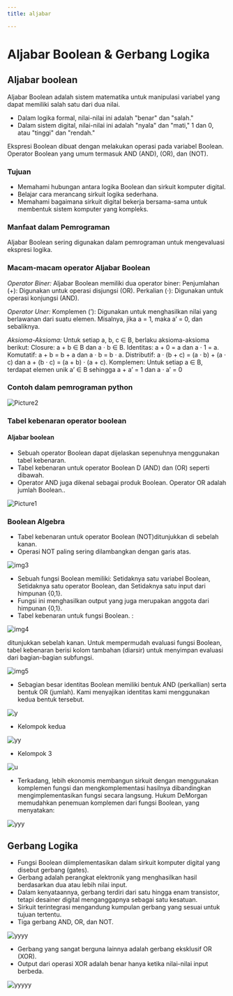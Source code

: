 ```yaml
---
title: aljabar

---
```


# Aljabar Boolean & Gerbang Logika
## Aljabar boolean
Aljabar Boolean adalah sistem matematika untuk manipulasi variabel yang dapat memiliki salah satu dari dua nilai. 
* Dalam logika formal, nilai-nilai ini adalah "benar" dan "salah." 
* Dalam sistem digital, nilai-nilai ini adalah "nyala" dan "mati," 1 dan 0, atau "tinggi" dan "rendah." 

Ekspresi Boolean dibuat dengan melakukan operasi pada variabel Boolean.
Operator Boolean yang umum termasuk AND (AND), (OR), dan (NOT).

### Tujuan
* Memahami hubungan antara logika Boolean dan sirkuit komputer digital.
* Belajar cara merancang sirkuit logika sederhana.
* Memahami bagaimana sirkuit digital bekerja bersama-sama untuk membentuk sistem komputer yang kompleks.

### Manfaat dalam Pemrograman
Aljabar Boolean sering digunakan dalam pemrograman untuk mengevaluasi ekspresi logika.

### Macam-macam operator Aljabar Boolean
*Operator Biner:*
Aljabar Boolean memiliki dua operator biner:
Penjumlahan (+): Digunakan untuk operasi disjungsi (OR).
Perkalian (⋅): Digunakan untuk operasi konjungsi (AND).

*Operator Uner:*
Komplemen (’): Digunakan untuk menghasilkan nilai yang berlawanan dari suatu elemen. Misalnya, jika a = 1, maka a’ = 0, dan sebaliknya.

*Aksioma-Aksioma:*
Untuk setiap a, b, c ∈ B, berlaku aksioma-aksioma berikut:
Closure: a + b ∈ B dan a ⋅ b ∈ B.
Identitas: a + 0 = a dan a ⋅ 1 = a.
Komutatif: a + b = b + a dan a ⋅ b = b ⋅ a.
Distributif: a ⋅ (b + c) = (a ⋅ b) + (a ⋅ c) dan a + (b ⋅ c) = (a + b) ⋅ (a + c).
Komplemen: Untuk setiap a ∈ B, terdapat elemen unik a’ ∈ B sehingga a + a’ = 1 dan a ⋅ a’ = 0

### Contoh dalam pemrograman python
![Picture2](https://hackmd.io/_uploads/S1yhTG9kyg.png)



### Tabel kebenaran operator boolean
#### Aljabar boolean
* Sebuah operator Boolean dapat dijelaskan sepenuhnya menggunakan tabel kebenaran. 
* Tabel kebenaran untuk operator Boolean D (AND) dan (OR) seperti dibawah. 
* Operator AND  juga dikenal sebagai produk Boolean. Operator OR adalah jumlah Boolean..

![Picture1](https://hackmd.io/_uploads/r1I10fckkl.png)


### Boolean Algebra
* Tabel kebenaran untuk operator Boolean (NOT)ditunjukkan di sebelah kanan. 
* Operasi NOT paling sering dilambangkan dengan garis atas. 

![img3](https://hackmd.io/_uploads/SkeXAz9ykg.png)


* Sebuah fungsi Boolean memiliki: 
Setidaknya satu variabel Boolean, 
Setidaknya satu operator Boolean, dan 
Setidaknya satu input dari himpunan {0,1}. 
* Fungsi ini menghasilkan output yang juga merupakan anggota dari himpunan {0,1}.
* Tabel kebenaran untuk fungsi Boolean. : 
   
![img4](https://hackmd.io/_uploads/r1hPCfqJkl.png)


ditunjukkan sebelah kanan. Untuk mempermudah evaluasi fungsi Boolean, tabel kebenaran berisi kolom tambahan (diarsir) untuk menyimpan evaluasi dari bagian-bagian subfungsi.

![img5](https://hackmd.io/_uploads/SyGq0G5yJe.png)


* Sebagian besar identitas Boolean memiliki bentuk AND (perkallian) serta bentuk OR (jumlah). Kami menyajikan identitas kami menggunakan kedua bentuk tersebut. 

![y](https://hackmd.io/_uploads/BkgNJQ5kkx.png)


* Kelompok kedua

![yy](https://hackmd.io/_uploads/Sy6Lk79kkg.png)


* Kelompok 3 

![u](https://hackmd.io/_uploads/rJYFJm91Jl.png)


* Terkadang, lebih ekonomis membangun sirkuit dengan menggunakan komplemen fungsi dan mengkomplementasi hasilnya dibandingkan mengimplementasikan fungsi secara langsung. Hukum DeMorgan memudahkan penemuan komplemen dari fungsi Boolean, yang menyatakan: 

![yyy](https://hackmd.io/_uploads/HJlFoJ751ye.png)

## Gerbang Logika

* Fungsi Boolean diimplementasikan dalam sirkuit komputer digital yang disebut gerbang (gates). 
* Gerbang adalah perangkat elektronik yang menghasilkan hasil berdasarkan dua atau lebih nilai input. 
* Dalam kenyataannya, gerbang terdiri dari satu hingga enam transistor, tetapi desainer digital menganggapnya sebagai satu kesatuan. 
* Sirkuit terintegrasi mengandung kumpulan gerbang yang sesuai untuk tujuan tertentu.
* Tiga gerbang AND, OR, dan  NOT.

![yyyy](https://hackmd.io/_uploads/BJHCk7cy1g.png)


* Gerbang yang sangat berguna lainnya adalah gerbang eksklusif OR (XOR).  
* Output dari operasi XOR adalah benar hanya ketika nilai-nilai input berbeda.

![yyyyy](https://hackmd.io/_uploads/H11eemqyye.png)
